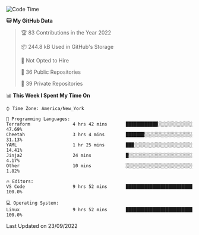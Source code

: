 <!--START_SECTION:waka-->
![Code Time](http://img.shields.io/badge/Code%20Time-97%20hrs%2015%20mins-blue)

**🐱 My GitHub Data** 

> 🏆 83 Contributions in the Year 2022
 > 
> 📦 244.8 kB Used in GitHub's Storage 
 > 
> 🚫 Not Opted to Hire
 > 
> 📜 36 Public Repositories 
 > 
> 🔑 39 Private Repositories  
 > 
📊 **This Week I Spent My Time On** 

```text
⌚︎ Time Zone: America/New_York

💬 Programming Languages: 
Terraform                4 hrs 42 mins       ████████████░░░░░░░░░░░░░   47.69% 
Cheetah                  3 hrs 4 mins        ███████░░░░░░░░░░░░░░░░░░   31.13% 
YAML                     1 hr 25 mins        ███░░░░░░░░░░░░░░░░░░░░░░   14.41% 
Jinja2                   24 mins             █░░░░░░░░░░░░░░░░░░░░░░░░   4.17% 
Other                    10 mins             ░░░░░░░░░░░░░░░░░░░░░░░░░   1.82%

🔥 Editors: 
VS Code                  9 hrs 52 mins       █████████████████████████   100.0%

💻 Operating System: 
Linux                    9 hrs 52 mins       █████████████████████████   100.0%

```


 Last Updated on 23/09/2022
<!--END_SECTION:waka-->